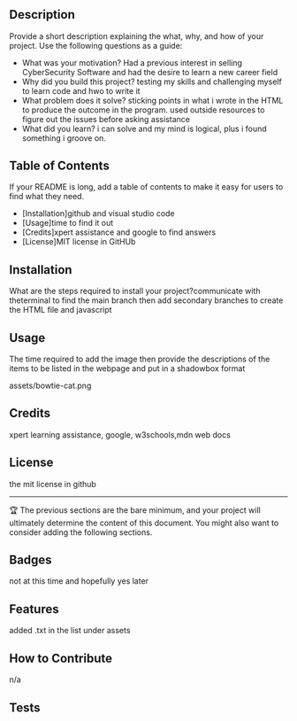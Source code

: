 # <First Time Coding>

## Description

Provide a short description explaining the what, why, and how of your project. Use the following questions as a guide:

- What was your motivation? Had a previous interest in selling CyberSecurity Software and had the desire to learn a new career field
- Why did you build this project?  testing my skills and challenging myself to learn code and hwo to write it 
- What problem does it solve? sticking points in what i wrote in the HTML to produce the outcome in the program.  used outside resources to figure out the issues before asking assistance
- What did you learn? i can solve and my mind is logical, plus i found something i groove on.

## Table of Contents

If your README is long, add a table of contents to make it easy for users to find what they need.

- [Installation]github and visual studio code
- [Usage]time to find it out
- [Credits]xpert assistance and google to find answers
- [License]MIT license in GitHUb

## Installation

What are the steps required to install your project?communicate with theterminal to find the main branch then add secondary branches to create the HTML file and javascript

## Usage

The time required to add the image then provide the descriptions of the items to be listed in the webpage and put in a shadowbox format

assets/bowtie-cat.png

## Credits

xpert learning assistance, google, w3schools,mdn web docs 

## License

the mit license in github

---

🏆 The previous sections are the bare minimum, and your project will ultimately determine the content of this document. You might also want to consider adding the following sections.

## Badges

not at this time and hopefully yes later

## Features

added .txt in the list under assets

## How to Contribute

n/a

## Tests
